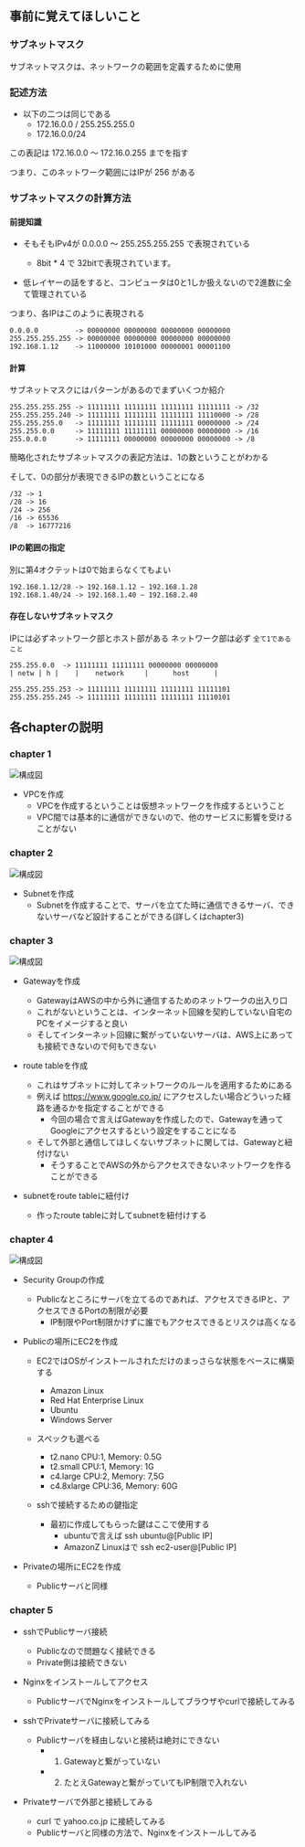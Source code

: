 ## 事前に覚えてほしいこと
### サブネットマスク
サブネットマスクは、ネットワークの範囲を定義するために使用

### 記述方法
- 以下の二つは同じである
  - 172.16.0.0 / 255.255.255.0
  - 172.16.0.0/24

この表記は 172.16.0.0 〜 172.16.0.255 までを指す

つまり、このネットワーク範囲にはIPが 256 がある

### サブネットマスクの計算方法
#### 前提知識
- そもそもIPv4が 0.0.0.0 〜 255.255.255.255 で表現されている
  - 8bit * 4 で 32bitで表現されています。

- 低レイヤーの話をすると、コンピュータは0と1しか扱えないので2進数に全て管理されている

つまり、各IPはこのように表現される

```
0.0.0.0         -> 00000000 00000000 00000000 00000000
255.255.255.255 -> 00000000 00000000 00000000 00000000
192.168.1.12    -> 11000000 10101000 00000001 00001100
```

#### 計算
サブネットマスクにはパターンがあるのでまずいくつか紹介

```
255.255.255.255 -> 11111111 11111111 11111111 11111111 -> /32
255.255.255.240 -> 11111111 11111111 11111111 11110000 -> /28
255.255.255.0   -> 11111111 11111111 11111111 00000000 -> /24
255.255.0.0     -> 11111111 11111111 00000000 00000000 -> /16
255.0.0.0       -> 11111111 00000000 00000000 00000000 -> /8
```

簡略化されたサブネットマスクの表記方法は、1の数ということがわかる

そして、0の部分が表現できるIPの数ということになる

```
/32 -> 1
/28 -> 16
/24 -> 256
/16 -> 65536
/8  -> 16777216
```

#### IPの範囲の指定
別に第4オクテットは0で始まらなくてもよい

```
192.168.1.12/28 -> 192.168.1.12 ~ 192.168.1.28
192.168.1.40/24 -> 192.168.1.40 ~ 192.168.2.40
```

#### 存在しないサブネットマスク
IPには必ずネットワーク部とホスト部がある
ネットワーク部は必ず `全て1であること`

```
255.255.0.0  -> 11111111 11111111 00000000 00000000
| netw | h |    |    network     |      host      |
```

```
255.255.255.253 -> 11111111 11111111 11111111 11111101
255.255.255.245 -> 11111111 11111111 11111111 11110101
```

## 各chapterの説明

### chapter 1
![構成図](https://github.com/a4t/aws_basic_study/blob/master/terraform/scenarios/scenario1/images/chapter1.png "構成図")

- VPCを作成
  - VPCを作成するということは仮想ネットワークを作成するということ
  - VPC間では基本的に通信ができないので、他のサービスに影響を受けることがない

### chapter 2
![構成図](https://github.com/a4t/aws_basic_study/blob/master/terraform/scenarios/scenario1/images/chapter2.png "構成図")

- Subnetを作成
  - Subnetを作成することで、サーバを立てた時に通信できるサーバ、できないサーバなど設計することができる(詳しくはchapter3)

### chapter 3
![構成図](https://github.com/a4t/aws_basic_study/blob/master/terraform/scenarios/scenario1/images/chapter3.png "構成図")
- Gatewayを作成
  - GatewayはAWSの中から外に通信するためのネットワークの出入り口
  - これがないということは、インターネット回線を契約していない自宅のPCをイメージすると良い
  - そしてインターネット回線に繋がっていないサーバは、AWS上にあっても接続できないので何もできない

- route tableを作成
  - これはサブネットに対してネットワークのルールを適用するためにある
  - 例えば https://www.google.co.jp/ にアクセスしたい場合どういった経路を通るかを指定することができる
    - 今回の場合で言えばGatewayを作成したので、Gatewayを通ってGoogleにアクセスするという設定をすることになる
  - そして外部と通信してほしくないサブネットに関しては、Gatewayと紐付けない
    - そうすることでAWSの外からアクセスできないネットワークを作ることができる

- subnetをroute tableに紐付け
  - 作ったroute tableに対してsubnetを紐付けする

### chapter 4
![構成図](https://github.com/a4t/aws_basic_study/blob/master/terraform/scenarios/scenario1/images/chapter4.png "構成図")
- Security Groupの作成
  - Publicなところにサーバを立てるのであれば、アクセスできるIPと、アクセスできるPortの制限が必要
    - IP制限やPort制限かけずに誰でもアクセスできるとリスクは高くなる

- Publicの場所にEC2を作成
  - EC2ではOSがインストールされただけのまっさらな状態をベースに構築する
    - Amazon Linux
    - Red Hat Enterprise Linux
    - Ubuntu
    - Windows Server

  - スペックも選べる
    - t2.nano    CPU:1,  Memory: 0.5G
    - t2.small   CPU:1,  Memory: 1G
    - c4.large   CPU:2,  Memory: 7,5G
    - c4.8xlarge CPU:36, Memory: 60G

  - sshで接続するための鍵指定
    - 最初に作成してもらった鍵はここで使用する
      - ubuntuで言えば ssh ubuntu@[Public IP]
      - AmazonZ Linuxはで ssh ec2-user@[Public IP]

- Privateの場所にEC2を作成
  - Publicサーバと同様

### chapter 5
- sshでPublicサーバ接続
  - Publicなので問題なく接続できる
  - Private側は接続できない

- Nginxをインストールしてアクセス
  - PublicサーバでNginxをインストールしてブラウザやcurlで接続してみる

- sshでPrivateサーバに接続してみる
  - Publicサーバを経由しないと接続は絶対にできない
    - 1. Gatewayと繋がっていない
    - 2. たとえGatewayと繋がっていてもIP制限で入れない

- Privateサーバで外部と接続してみる
  - curl で yahoo.co.jp に接続してみる
  - Publicサーバと同様の方法で、Nginxをインストールしてみる

